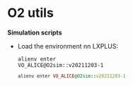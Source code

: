 # O2 utils

**Simulation scripts**
- Load the environment nn LXPLUS: <pre><code>alienv enter VO_ALICE@O2sim::v20211203-1
  ```ruby
  alienv enter VO_ALICE@O2sim::v20211203-1
  ```
